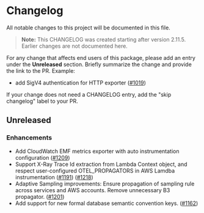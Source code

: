 # Changelog

All notable changes to this project will be documented in this file.

> **Note:** This CHANGELOG was created starting after version 2.11.5. Earlier changes are not documented here.

For any change that affects end users of this package, please add an entry under the **Unreleased** section. Briefly summarize the change and provide the link to the PR. Example:

- add SigV4 authentication for HTTP exporter
  ([#1019](https://github.com/aws-observability/aws-otel-java-instrumentation/pull/1019))

If your change does not need a CHANGELOG entry, add the "skip changelog" label to your PR.

## Unreleased

### Enhancements

- Add CloudWatch EMF metrics exporter with auto instrumentation configuration 
  ([#1209](https://github.com/aws-observability/aws-otel-java-instrumentation/pull/1209))
- Support X-Ray Trace Id extraction from Lambda Context object, and respect user-configured OTEL_PROPAGATORS in AWS Lamdba instrumentation
  ([#1191](https://github.com/aws-observability/aws-otel-java-instrumentation/pull/1191)) ([#1218](https://github.com/aws-observability/aws-otel-java-instrumentation/pull/1218))
- Adaptive Sampling improvements: Ensure propagation of sampling rule across services and AWS accounts. Remove unnecessary B3 propagator.
  ([#1201](https://github.com/aws-observability/aws-otel-java-instrumentation/pull/1201))
- Add support for new formal database semantic convention keys.
  ([#1162](https://github.com/aws-observability/aws-otel-java-instrumentation/pull/1162))
